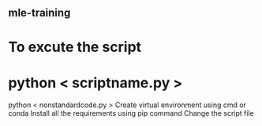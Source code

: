 ## mle-training
# To excute the script
# python < scriptname.py >
python < nonstandardcode.py >
Create virtual environment using cmd or conda 
Install all the requirements using pip command
Change the script file

